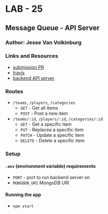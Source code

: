 # LAB - 25

## Message Queue - API Server

### Author: Jesse Van Volkinburg

### Links and Resources
* [submission PR](https://github.com/401-advanced-javascript-jv/25-api/pull/1)
* [travis](https://travis-ci.com/401-advanced-javascript-jv/25-api)
* [backend API server](https://lab25-api.herokuapp.com/)

### Routes
- `/teams`, `/players`, `/categories`
  - `GET` - Get all items
  - `POST` - Post a new item
- `/teams/:id`, `/players/:id`, `/categories/:id`
  - `GET` - Get a specific item
  - `PUT` - Replacea a specific item
  - `PATCH` - Update a specific item
  - `DELETE` - Delete a specific item

### Setup
#### `.env` (environment variable) requirements
- `PORT` - port to run backend server on
- `MONGODB_URI` MongoDB URI

#### Running the app
* `npm start`

